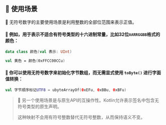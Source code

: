 
## 🎯 使用场景

🔢 无符号数字的主要使用场景是利用整数的全部位范围来表示正值。

#### 🎨 例如，用于表示不适合有符号类型的十六进制常量，比如32位`AARRGGBB`格式的颜色：

```kotlin
data class 颜色(val 表示: UInt)

val 黄色 = 颜色(0xFFCC00CCu)
```

#### 💾 你可以使用无符号数字来初始化字节数组，而无需显式使用 `toByte()` 进行字面值转换：

```kotlin
val 字节顺序标记UTF8 = ubyteArrayOf(0xEFu, 0xBBu, 0xBFu)
```

> 🔄 另一个使用场景是与原生API的互操作性。Kotlin允许表示签名中包含无符号类型的原生声明。
> 
> 这种映射不会用有符号整数替代无符号整数，从而保持语义不变。